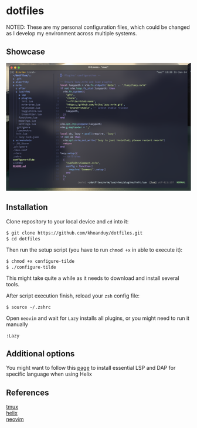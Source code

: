 # dotfiles
NOTED: These are my personal configuration files, which could be changed as I develop my environment across multiple systems.

## Showcase
![image](./screenshots/nvim-screenshot.png)

## Installation
Clone repository to your local device and `cd` into it:
```shell script
$ git clone https://github.com/khoanduy/dotfiles.git
$ cd dotfiles
```
Then run the setup script (you have to run `chmod +x` in able to execute it):
```shell script
$ chmod +x configure-tilde
$ ./configure-tilde
```
This might take quite a while as it needs to download and install several tools.

After script execution finish, reload your `zsh` config file:
```shell script
$ source ~/.zshrc
```

Open `neovim` and wait for `Lazy` installs all plugins, or you might need to run it manually
```vim
:Lazy
```

## Additional options
You might want to follow this [page](https://github.com/helix-editor/helix/wiki/How-to-install-the-default-language-servers) 
to install essential LSP and DAP for specific language when using Helix

## References
[tmux](https://github.com/tmux/tmux)\
[helix](https://docs.helix-editor.com)\
[neovim](https://neovim.io/doc/user/index.html)
